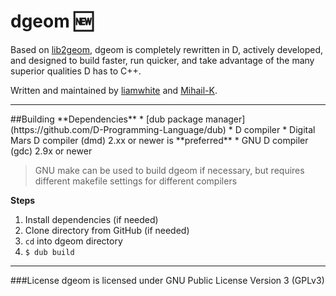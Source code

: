 # dgeom :new:
Based on [lib2geom](http://lib2geom.sourceforge.net/), dgeom is completely rewritten in D, actively developed, and designed to build faster, run quicker, and take advantage of the many superior qualities D has to C++.

Written and maintained by [liamwhite](http://github.com/liamwhite) and [Mihail-K](http://github.com/Mihail-K).
<hr>
##Building
**Dependencies**
* [dub package manager](https://github.com/D-Programming-Language/dub)
* D compiler
  * Digital Mars D compiler (dmd) 2.xx or newer is **preferred**
  * GNU D compiler (gdc) 2.9x or newer

> GNU make can be used to build dgeom if necessary, but requires different makefile settings for different compilers

**Steps**

1. Install dependencies (if needed)
2. Clone directory from GitHub (if needed)
3. `cd` into dgeom directory
4. `$ dub build`

<hr>
###License
dgeom is licensed under GNU Public License Version 3 (GPLv3)
